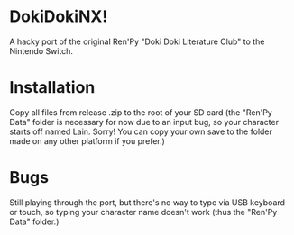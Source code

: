 # DokiDokiNX!
A hacky port of the original Ren'Py "Doki Doki Literature Club" to the Nintendo Switch.

# Installation
Copy all files from release .zip to the root of your SD card (the "Ren'Py Data" folder is necessary for now due to an input bug, so your character starts off named Lain. Sorry! You can copy your own save to the folder made on any other platform if you prefer.)

# Bugs
Still playing through the port, but there's no way to type via USB keyboard or touch, so typing your character name doesn't work (thus the "Ren'Py Data" folder.)
